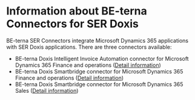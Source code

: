 # Information about BE-terna Connectors for SER Doxis
BE-terna SER Connectors integrate Microsoft Dynamics 365 applications with SER Doxis applications. There are three connectors available:
- BE-terna Doxis Intelligent Invoice Automation connector for Microsoft Dynamics 365 Finance and operations ([Detail information](BE-terna-SER-Connectors/BE-terna-SER-Connectors-for-Dynamics-365-Finance-and-Operations))
- BE-terna Doxis Smartbridge connector for Microsoft Dynamics 365 Finance and operations ([Detail information](BE-terna-SER-Connectors/BE-terna-SER-Connectors-for-Dynamics-365-Finance-and-Operations))
- BE-terna Doxis Smartbridge connector for Microsoft Dynamics 365 Sales ([Detail information](BE-terna-SER-Connectors/BE-terna-SER-Connector-for-Dynamics-365-Sales))